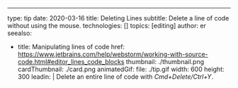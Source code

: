 ---
type: tip
date: 2020-03-16
title: Deleting Lines
subtitle: Delete a line of code without using the mouse.
technologies: []
topics: [editing]
author: er
seealso:
- title: Manipulating lines of code
  href: https://www.jetbrains.com/help/webstorm/working-with-source-code.html#editor_lines_code_blocks
thumbnail: ./thumbnail.png
cardThumbnail: ./card.png
animatedGif:
  file: ./tip.gif
  width: 600
  height: 300
leadin: |
  Delete an entire line of code with *Cmd+Delete/Ctrl+Y*.
